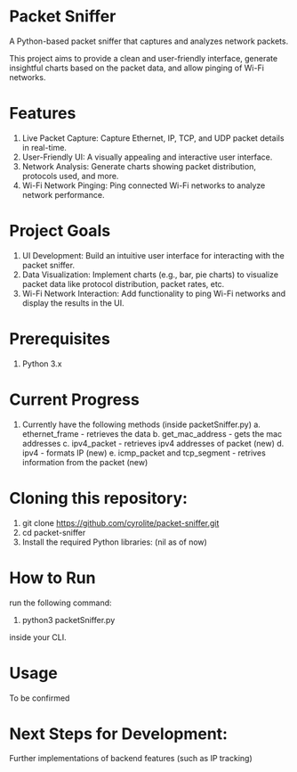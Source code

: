 # Packet Sniffer
A Python-based packet sniffer that captures and analyzes network packets. 

This project aims to provide a clean and user-friendly interface, generate insightful charts based on the packet data, and allow pinging of Wi-Fi networks.

# Features
1. Live Packet Capture: Capture Ethernet, IP, TCP, and UDP packet details in real-time.
2. User-Friendly UI: A visually appealing and interactive user interface.
3. Network Analysis: Generate charts showing packet distribution, protocols used, and more.
4. Wi-Fi Network Pinging: Ping connected Wi-Fi networks to analyze network performance.

# Project Goals
1. UI Development: Build an intuitive user interface for interacting with the packet sniffer.
2. Data Visualization: Implement charts (e.g., bar, pie charts) to visualize packet data like protocol distribution, packet rates, etc.
3. Wi-Fi Network Interaction: Add functionality to ping Wi-Fi networks and display the results in the UI.

# Prerequisites
1. Python 3.x

# Current Progress
1. Currently have the following methods (inside packetSniffer.py)
   a. ethernet_frame - retrieves the data
   b. get_mac_address - gets the mac addresses
   c. ipv4_packet - retrieves ipv4 addresses of packet (new)
   d. ipv4 - formats IP (new)
   e. icmp_packet and tcp_segment - retrives information from the packet (new)
   

# Cloning this repository:
1. git clone https://github.com/cyrolite/packet-sniffer.git
2. cd packet-sniffer
3. Install the required Python libraries:
(nil as of now)

# How to Run
run the following command: 
1. python3 packetSniffer.py 

inside your CLI.

# Usage
To be confirmed

# Next Steps for Development:
Further implementations of backend features (such as IP tracking)
